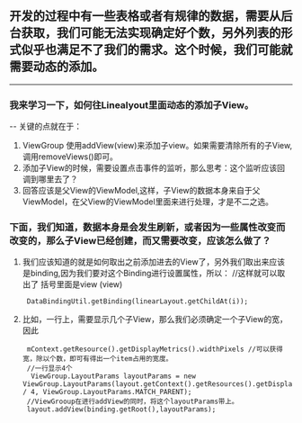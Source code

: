 ## 开发的过程中有一些表格或者有规律的数据，需要从后台获取，我们可能无法实现确定好个数，另外列表的形式似乎也满足不了我们的需求。这个时候，我们可能就需要动态的添加。
---
### 我来学习一下，如何往Linealyout里面动态的添加子View。 
-- 关键的点就在于：
1. ViewGroup 使用addView(view)来添加子view。如果需要清除所有的子View,调用removeViews()即可。
2. 添加子View的时候，需要设置点击事件的监听，那么思考：这个监听应该回调到哪里去了？
3. 回答应该是父View的ViewModel,这样，子View的数据本身来自于父ViewModel，在父View的ViewModel里面来进行处理，才是不二之选。
### 下面，我们知道，数据本身是会发生刷新，或者因为一些属性改变而改变的，那么子View已经创建，而又需要改变，应该怎么做了？
1. 我们应该知道的就是如何取出之前添加进去的View了，另外我们取出来应该是binding,因为我们要对这个Binding进行设置属性，所以：
//这样就可以取出了  括号里面是view (view)

        DataBindingUtil.getBinding(linearLayout.getChildAt(i));

2. 比如，一行上，需要显示几个子View，那么我们必须确定一个子View的宽，因此

		mContext.getResource().getDisplayMetrics().widthPixels //可以获得宽，除以个数，即可有得出一个item占用的宽度。
		//一行显示4个
		 ViewGroup.LayoutParams layoutParams = new ViewGroup.LayoutParams(layout.getContext().getResources().getDisplayMetrics().widthPixels / 4, ViewGroup.LayoutParams.MATCH_PARENT);
		//ViewGrooup在进行addView的同时，将这个layoutParams带上。
		layout.addView(binding.getRoot(),layoutParams);
